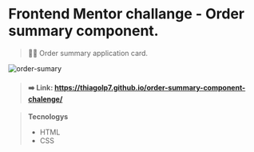 # Frontend Mentor challange - Order summary component.

> :raising_hand_man: Order summary application card.

![order-sumary](https://user-images.githubusercontent.com/92824127/153199376-1bdc8ce9-a250-46fd-b711-5b36be4d1202.gif)

> #### ➡️ Link: https://thiagolp7.github.io/order-summary-component-chalenge/

> **Tecnologys**
>
> - HTML
> - CSS
